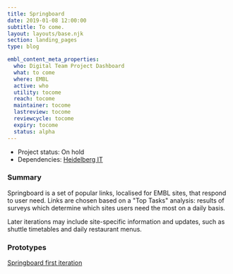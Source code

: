 ```yaml
---
title: Springboard
date: 2019-01-08 12:00:00
subtitle: To come.
layout: layouts/base.njk
section: landing_pages
type: blog

embl_content_meta_properties:
  who: Digital Team Project Dashboard
  what: to come
  where: EMBL
  active: who
  utility: tocome
  reach: tocome
  maintainer: tocome
  lastreview: tocome
  reviewcycle: tocome
  expiry: tocome
  status: alpha
---
```


- Project status: On hold
- Dependencies: [Heidelberg IT](heidelberg-it-projects.html)

### Summary

Springboard is a set of popular links, localised for EMBL sites, that respond to user need. Links are chosen based on a "Top Tasks" analysis: results of surveys which determine which sites users need the most on a daily basis.

Later iterations may include site-specific information and updates, such as shuttle timetables and daily restaurant menus.

### Prototypes

[Springboard first iteration](https://dev.beta.embl.org/springboard/)
